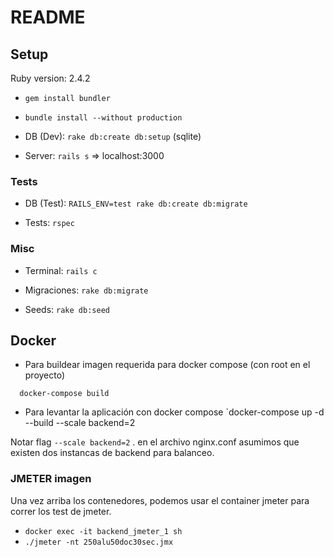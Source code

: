# README

## Setup
Ruby version: 2.4.2

* `gem install bundler`

* `bundle install --without production`

* DB (Dev): `rake db:create db:setup` (sqlite)

* Server: `rails s` => localhost:3000

### Tests

* DB (Test): `RAILS_ENV=test rake db:create db:migrate`

* Tests: `rspec`

### Misc

* Terminal: `rails c`

* Migraciones: `rake db:migrate`

* Seeds: `rake db:seed`


## Docker

* Para buildear imagen requerida para docker compose (con root en el proyecto)

```
  docker-compose build
```

* Para levantar la aplicación con docker compose `docker-compose up -d --build --scale backend=2

Notar flag `--scale backend=2` . en el archivo nginx.conf asumimos que existen dos instancas de backend para balanceo.

### JMETER imagen

Una vez arriba los contenedores, podemos usar el container jmeter para correr los test de jmeter.

* `docker exec -it backend_jmeter_1 sh`
* `./jmeter -nt 250alu50doc30sec.jmx` 


